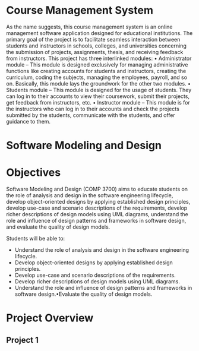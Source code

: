 # Course Management System 

As the name suggests, this course management system is an online management software application designed for educational institutions. The primary goal of the project is to facilitate seamless interaction between students and instructors in schools, colleges, and universities concerning the submission of projects, assignments, thesis, and receiving feedback from instructors. This project has three interlinked modules: • Administrator module – This module is designed exclusively for managing administrative functions like creating accounts for students and instructors, creating the curriculum, coding the subjects, managing the employees, payroll, and so on. Basically, this module lays the groundwork for the other two modules. • Students module – This module is designed for the usage of students. They can log in to their accounts to view their coursework, submit their projects, get feedback from instructors, etc. • Instructor module – This module is for the instructors who can log in to their accounts and check the projects submitted by the students, communicate with the students, and offer guidance to them.


# Software Modeling and Design

# Objectives
Software Modeling and Design (COMP 3700) aims to educate students on the role of analysis and design in the software engineering lifecycle, develop object-oriented designs by applying established design principles, develop use-case and scenario descriptions of the requirements, develop richer descriptions of design models using UML diagrams, understand the role and influence of design patterns and frameworks in software design, and evaluate the quality of design models.

Students will be able to:
* Understand the role of analysis and design in the software engineering lifecycle.
* Develop object-oriented designs by applying established design principles.
* Develop use-case and scenario descriptions of the requirements.
* Develop richer descriptions of design models using UML diagrams.
* Understand the role and influence of design patterns and frameworks in software design.•Evaluate the quality of design models.

# Project Overview
## Project 1

